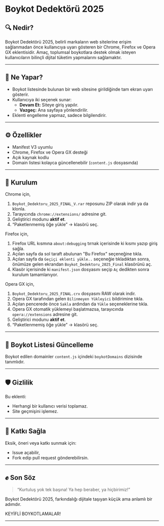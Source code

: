 
# Boykot Dedektörü 2025

## 🔍 Nedir?

Boykot Dedektörü 2025, belirli markaların web sitelerine erişim sağlanmadan önce kullanıcıya uyarı gösteren bir Chrome, Firefox ve Opera GX eklentisidir. Amaç, toplumsal boykotlara destek olmak isteyen kullanıcıların bilinçli dijital tüketim yapmalarını sağlamaktır.

---

## 🎯 Ne Yapar?

- Boykot listesinde bulunan bir web sitesine girildiğinde tam ekran uyarı gösterir.
- Kullanıcıya iki seçenek sunar:
  - **Devam Et:** Siteye giriş yapılır.
  - **Vazgeç:** Ana sayfaya yönlendirilir.
- Eklenti engelleme yapmaz, sadece bilgilendirir.

---

## ⚙️ Özellikler

- Manifest V3 uyumlu
- Chrome, Firefox ve Opera GX desteği
- Açık kaynak kodlu
- Domain listesi kolayca güncellenebilir (`content.js` dosyasında)

---

## 🚀 Kurulum

Chrome için,
1. `Boykot_Dedektoru_2025_FINAL_V.rar` reposunu ZIP olarak indir ya da klonla.
2. Tarayıcında `chrome://extensions/` adresine git.
3. Geliştirici modunu **aktif et**.
4. “Paketlenmemiş öğe yükle” → klasörü seç.

Firefox için,
1. Firefox URL kısmına `about:debugging` tırnak içerisinde ki kısmı yazıp giriş sağla.
2. Açılan sayfa da sol taraft abulunan "Bu Firefox" seçeneğine tıkla.
3. Açılan sayfa da `Geçiçi eklenti yükle..` seçeneğie tıkladıktan sonra, önümüze gelen ekrandan `Boykot_Dedektoru_2025_Final` klasörünü aç.
4. Klasör içerisinde ki `manifest.json` dosyasını seçip `Aç` dedikten sonra kurulum tamamlanıyor.

Opera GX için,
1. `Boykot_Dedektoru_2025_FINAL.crx` dosyasını RAW olarak indir.
2. Opera GX tarafından gelen `Bilinmeyen Yükleyici` bildirimine tıkla.
3. Açılan pencerede önce `Sakla` ardından da `Yükle` seçeneklerine tıkla.
4. Opera GX otomatik yüklemeyi başlatmazsa, tarayıcında `opera://extensions` adresine git.
5. Geliştirici modunu **aktif et**.
6. “Paketlenmemiş öğe yükle” → klasörü seç.

---

## 📌 Boykot Listesi Güncelleme

Boykot edilen domainler `content.js` içindeki `boykotDomains` dizisinde tanımlıdır.

---

## 🛡️ Gizlilik

Bu eklenti:
- Herhangi bir kullanıcı verisi toplamaz.
- Site geçmişini işlemez.

---

## 🧩 Katkı Sağla

Eksik, öneri veya katkı sunmak için:
- Issue açabilir,
- Fork edip pull request gönderebilirsin.

---

## ✊ Son Söz

> “Kurtuluş yok tek başına! Ya hep beraber, ya hiçbirimiz!”

Boykot Dedektörü 2025, farkındalığı dijitale taşıyan küçük ama anlamlı bir adımdır.

KEYİFLİ BOYKOTLAMALAR!

---
